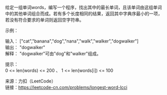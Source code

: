 给定一组单词words，编写一个程序，找出其中的最长单词，且该单词由这组单词中的其他单词组合而成。若有多个长度相同的结果，返回其中字典序最小的一项，若没有符合要求的单词则返回空字符串。

示例：

输入： ["cat","banana","dog","nana","walk","walker","dogwalker"]                      
输出： "dogwalker"                       
解释： "dogwalker"可由"dog"和"walker"组成。                       

提示：                             
0 <= len(words) <= 200                                、
1 <= len(words[i]) <= 100                                


来源：力扣（LeetCode）                             
链接：https://leetcode-cn.com/problems/longest-word-lcci
